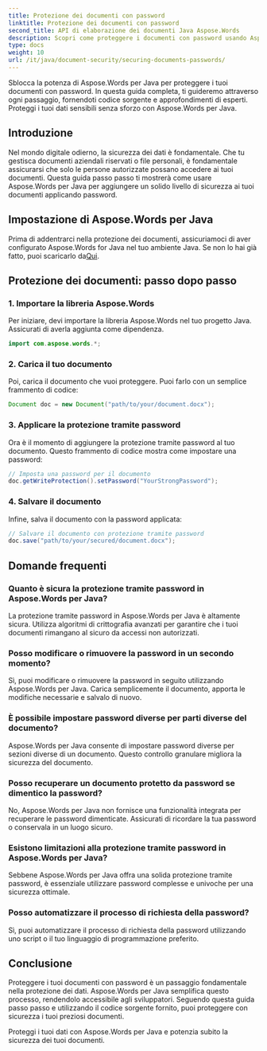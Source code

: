 ```yaml
---
title: Protezione dei documenti con password
linktitle: Protezione dei documenti con password
second_title: API di elaborazione dei documenti Java Aspose.Words
description: Scopri come proteggere i documenti con password usando Aspose.Words per Java. Questa guida passo passo include codice sorgente e suggerimenti degli esperti. Mantieni protetti i tuoi dati.
type: docs
weight: 10
url: /it/java/document-security/securing-documents-passwords/
---
```


Sblocca la potenza di Aspose.Words per Java per proteggere i tuoi documenti con password. In questa guida completa, ti guideremo attraverso ogni passaggio, fornendoti codice sorgente e approfondimenti di esperti. Proteggi i tuoi dati sensibili senza sforzo con Aspose.Words per Java.


## Introduzione

Nel mondo digitale odierno, la sicurezza dei dati è fondamentale. Che tu gestisca documenti aziendali riservati o file personali, è fondamentale assicurarsi che solo le persone autorizzate possano accedere ai tuoi documenti. Questa guida passo passo ti mostrerà come usare Aspose.Words per Java per aggiungere un solido livello di sicurezza ai tuoi documenti applicando password.

## Impostazione di Aspose.Words per Java

Prima di addentrarci nella protezione dei documenti, assicuriamoci di aver configurato Aspose.Words for Java nel tuo ambiente Java. Se non lo hai già fatto, puoi scaricarlo da[Qui](https://releases.aspose.com/words/java/).

## Protezione dei documenti: passo dopo passo

### 1. Importare la libreria Aspose.Words

Per iniziare, devi importare la libreria Aspose.Words nel tuo progetto Java. Assicurati di averla aggiunta come dipendenza.

```java
import com.aspose.words.*;
```

### 2. Carica il tuo documento

Poi, carica il documento che vuoi proteggere. Puoi farlo con un semplice frammento di codice:

```java
Document doc = new Document("path/to/your/document.docx");
```

### 3. Applicare la protezione tramite password

Ora è il momento di aggiungere la protezione tramite password al tuo documento. Questo frammento di codice mostra come impostare una password:

```java
// Imposta una password per il documento
doc.getWriteProtection().setPassword("YourStrongPassword");
```

### 4. Salvare il documento

Infine, salva il documento con la password applicata:

```java
// Salvare il documento con protezione tramite password
doc.save("path/to/your/secured/document.docx");
```

## Domande frequenti

### Quanto è sicura la protezione tramite password in Aspose.Words per Java?

La protezione tramite password in Aspose.Words per Java è altamente sicura. Utilizza algoritmi di crittografia avanzati per garantire che i tuoi documenti rimangano al sicuro da accessi non autorizzati.

### Posso modificare o rimuovere la password in un secondo momento?

Sì, puoi modificare o rimuovere la password in seguito utilizzando Aspose.Words per Java. Carica semplicemente il documento, apporta le modifiche necessarie e salvalo di nuovo.

### È possibile impostare password diverse per parti diverse del documento?

Aspose.Words per Java consente di impostare password diverse per sezioni diverse di un documento. Questo controllo granulare migliora la sicurezza del documento.

### Posso recuperare un documento protetto da password se dimentico la password?

No, Aspose.Words per Java non fornisce una funzionalità integrata per recuperare le password dimenticate. Assicurati di ricordare la tua password o conservala in un luogo sicuro.

### Esistono limitazioni alla protezione tramite password in Aspose.Words per Java?

Sebbene Aspose.Words per Java offra una solida protezione tramite password, è essenziale utilizzare password complesse e univoche per una sicurezza ottimale.

### Posso automatizzare il processo di richiesta della password?

Sì, puoi automatizzare il processo di richiesta della password utilizzando uno script o il tuo linguaggio di programmazione preferito.

## Conclusione

Proteggere i tuoi documenti con password è un passaggio fondamentale nella protezione dei dati. Aspose.Words per Java semplifica questo processo, rendendolo accessibile agli sviluppatori. Seguendo questa guida passo passo e utilizzando il codice sorgente fornito, puoi proteggere con sicurezza i tuoi preziosi documenti.

Proteggi i tuoi dati con Aspose.Words per Java e potenzia subito la sicurezza dei tuoi documenti.